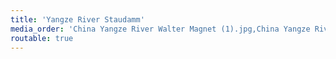```yaml
---
title: 'Yangze River Staudamm'
media_order: 'China Yangze River Walter Magnet (1).jpg,China Yangze River Walter Magnet (2).jpg,China Yangze River Walter Magnet (3).jpg,China Yangze River Walter Magnet (4).jpg,China Yangze River Walter Magnet (5).jpg,China Yangze River Walter Magnet (6).jpg,China Yangze River Walter Magnet (7).jpg,China Yangze River Walter Magnet (8).jpg,China Yangze River Walter Magnet (9).jpg,China Yangze River Walter Magnet (10).jpg,China Yangze River Walter Magnet (11).jpg,China Yangze River Walter Magnet (12).jpg,China Yangze River Walter Magnet (13).jpg,China Yangze River Walter Magnet (14).jpg,China Yangze River Walter Magnet (15).jpg,China Yangze River Walter Magnet (16).jpg,China Yangze River Walter Magnet (17).jpg,China Yangze River Walter Magnet (18).jpg,China Yangze River Walter Magnet (19).jpg,China Yangze River Walter Magnet (20).jpg,China Yangze River Walter Magnet (21).jpg,China Yangze River Walter Magnet (22).jpg,China Yangze River Walter Magnet (23).jpg'
routable: true
---
```


